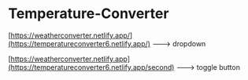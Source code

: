 # Temperature-Converter

[https://weatherconverter.netlify.app/](https://temperatureconverter6.netlify.app/)  ---> dropdown

[https://weatherconverter.netlify.app](https://temperatureconverter6.netlify.app/second)  ---> toggle button
